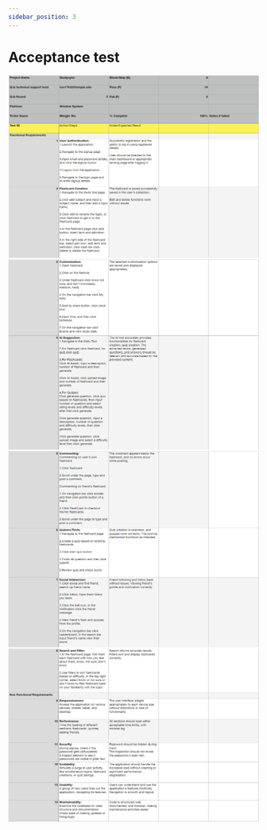 ```yaml
---
sidebar_position: 3
---
```

# Acceptance test

![Alt text](../requirements/static/acceptance1.png)
![Alt text](../requirements/static/acceptance2.png)
![Alt text](../requirements/static/acceptance3.png)
![Alt text](../requirements/static/acceptance4.png)
